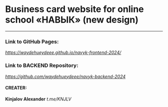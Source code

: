 # Business card website for online school «‎НАВЫК»‎ (new design)

___

### Link to GitHub Pages:

*https://waydehueydeee.github.io/navyk-frontend-2024/*

### Link to BACKEND Repository:

*https://github.com/waydehueydeee/navyk-backend-2024*

#### CREATER:
**Kinjalov Alexander**
*t.me/KNJLV*
